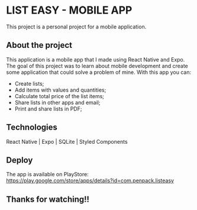 # LIST EASY - MOBILE APP

This project is a personal project for a mobile application.

## About the project

This application is a mobile app that I made using React Native and Expo. The goal of this project was to learn about mobile development and create some application that could solve a problem of mine. With this app you can:

- Create lists;
- Add items with values and quantities;
- Calculate total price of the list items;
- Share lists in other apps and email;
- Print and share lists in PDF;

## Technologies

React Native | Expo | SQLite | Styled Components

## Deploy

The app is available on PlayStore: https://play.google.com/store/apps/details?id=com.penpack.listeasy

## Thanks for watching!!
